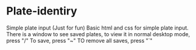 # Plate-identiry
Simple plate input (Just for fun)
Basic html and css for simple plate input. There is a window to see saved plates, to view it in normal desktop mode, press "/"
To save, press "~"
TO remove all saves, press "`"
